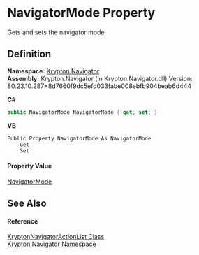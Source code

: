 # NavigatorMode Property


Gets and sets the navigator mode.



## Definition
**Namespace:** <a href="a21ac074-d119-3dc6-bd1c-d3a12c0128bc.md">Krypton.Navigator</a>  
**Assembly:** Krypton.Navigator (in Krypton.Navigator.dll) Version: 80.23.10.287+8d7660f9dc5efd033fabe008ebfb904beab6d444

**C#**
``` C#
public NavigatorMode NavigatorMode { get; set; }
```
**VB**
``` VB
Public Property NavigatorMode As NavigatorMode
	Get
	Set
```



#### Property Value
<a href="615dfc87-3783-4036-36e3-66d918777a7d.md">NavigatorMode</a>

## See Also


#### Reference
<a href="fad082bb-2a8d-022e-8c74-00901d939289.md">KryptonNavigatorActionList Class</a>  
<a href="a21ac074-d119-3dc6-bd1c-d3a12c0128bc.md">Krypton.Navigator Namespace</a>  
